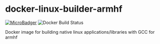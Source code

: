 # docker-linux-builder-armhf
[![MicroBadger](https://images.microbadger.com/badges/image/alekseyyaroslavcev/linux-builder-armhf.svg)](https://hub.docker.com/r/alekseyyaroslavcev/linux-builder-armhf/) ![Docker Build Status](https://img.shields.io/docker/build/alekseyyaroslavcev/linux-builder-armhf.svg)

Docker image for building native linux applications/libraries with GCC for armhf
